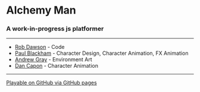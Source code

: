 # Alchemy Man
### A work-in-progress js platformer

---

* [Rob Dawson]() - Code
* [Paul Blackham]() - Character Design, Character Animation, FX Animation
* [Andrew Gray](http://andrewgray3d.weebly.com) - Environment Art
* [Dan Capon]() - Character Animation

---

[Playable on GitHub via GitHub pages](http://amputek.github.io/alchemy-man/)
